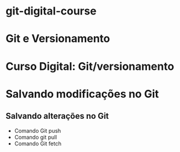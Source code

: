# git-digital-course
# Git e Versionamento 
 
 # Curso Digital: Git/versionamento

 # Salvando modificações no Git

 ## Salvando alterações no Git
* Comando Git push
* Comando git pull
* Comando Git fetch
